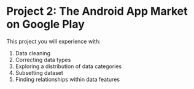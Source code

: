 # Project 2: The Android App Market on Google Play
This project you will experience with:
1. Data cleaning
2. Correcting data types
3. Exploring a distribution of data categories
4. Subsetting dataset
5. Finding relationships within data features

